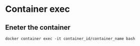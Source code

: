 # Container exec

## Eneter the container

`docker container exec -it container_id/container_name bash`

